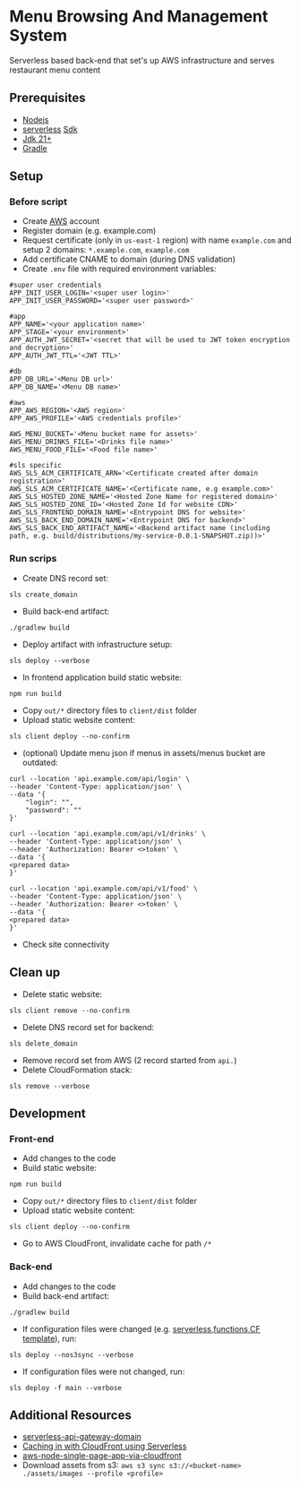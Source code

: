 # Menu Browsing And Management System

Serverless based back-end that set's up AWS infrastructure and serves restaurant menu content

## Prerequisites

- [Nodejs](https://nodejs.org/en/download)
- [serverless](https://www.serverless.com/) [Sdk](https://www.npmjs.com/package/serverless)
- [Jdk 21+](https://openjdk.org/projects/jdk/21/)
- [Gradle](https://gradle.org/)


## Setup

### Before script

- Create [AWS](https://aws.amazon.com) account
- Register domain (e.g. example.com)
- Request certificate (only in `us-east-1` region) with name `example.com` and setup 2 domains: `*.example.com`, `example.com`
- Add certificate CNAME to domain (during DNS validation)
- Create `.env` file with required environment variables:

```dotenv
#super user credentials
APP_INIT_USER_LOGIN='<super user login>'
APP_INIT_USER_PASSWORD='<super user password>'

#app
APP_NAME='<your application name>'
APP_STAGE='<your environment>'
APP_AUTH_JWT_SECRET='<secret that will be used to JWT token encryption and decryption>'
APP_AUTH_JWT_TTL='<JWT TTL>'

#db
APP_DB_URL='<Menu DB url>'
APP_DB_NAME='<Menu DB name>'

#aws
APP_AWS_REGION='<AWS region>'
APP_AWS_PROFILE='<AWS credentials profile>'

AWS_MENU_BUCKET='<Menu bucket name for assets>'
AWS_MENU_DRINKS_FILE='<Drinks file name>'
AWS_MENU_FOOD_FILE='<Food file name>'

#sls specific
AWS_SLS_ACM_CERTIFICATE_ARN='<Certificate created after domain registration>'
AWS_SLS_ACM_CERTIFICATE_NAME='<Certificate name, e.g example.com>'
AWS_SLS_HOSTED_ZONE_NAME='<Hosted Zone Name for registered domain>'
AWS_SLS_HOSTED_ZONE_ID='<Hosted Zone Id for website CDN>'
AWS_SLS_FRONTEND_DOMAIN_NAME='<Entrypoint DNS for website>'
AWS_SLS_BACK_END_DOMAIN_NAME='<Entrypoint DNS for backend>'
AWS_SLS_BACK_END_ARTIFACT_NAME='<Backend artifact name (including path, e.g. build/distributions/my-service-0.0.1-SNAPSHOT.zip))>'
```

### Run scrips

- Create DNS record set:
```shell
sls create_domain
```
- Build back-end artifact: 
```shell
./gradlew build
```
- Deploy artifact with infrastructure setup:
```shell
sls deploy --verbose
```
- In frontend application build static website: 
```shell
npm run build
```
- Copy `out/*` directory files to `client/dist` folder
- Upload static website content:
```shell
sls client deploy --no-confirm
```
- (optional) Update menu json if menus in assets/menus bucket are outdated:

```shell
curl --location 'api.example.com/api/login' \
--header 'Content-Type: application/json' \
--data '{
    "login": "",
    "password": ""
}'
```

```shell
curl --location 'api.example.com/api/v1/drinks' \
--header 'Content-Type: application/json' \
--header 'Authorization: Bearer <>token' \
--data '{
<prepared data>
}'
```

```shell
curl --location 'api.example.com/api/v1/food' \
--header 'Content-Type: application/json' \
--header 'Authorization: Bearer <>token' \
--data '{
<prepared data>
}'
```

- Check site connectivity

## Clean up

- Delete static website:
```shell
sls client remove --no-confirm
```
- Delete DNS record set for backend:
```shell
sls delete_domain
```
- Remove record set from AWS (2 record started from `api.`)
- Delete CloudFormation stack:
```shell
sls remove --verbose
```

## Development

### Front-end

- Add changes to the code
- Build static website:
```shell
npm run build
```
- Copy `out/*` directory files to `client/dist` folder
- Upload static website content: 
```shell
sls client deploy --no-confirm
```
- Go to AWS CloudFront, invalidate cache for path `/*`

### Back-end

- Add changes to the code
- Build back-end artifact:
```shell
./gradlew build
```
- If configuration files were changed (e.g. [serverless](./serverless.yml),[functions](serverless/functions.yml),[CF template](serverless/template.yml)), run:
```shell
sls deploy --nos3sync --verbose
```
- If configuration files were not changed, run:
```shell
sls deploy -f main --verbose
```

## Additional Resources

- [serverless-api-gateway-domain](https://www.serverless.com/blog/serverless-api-gateway-domain)
- [Caching in with CloudFront using Serverless](https://medium.com/yld-blog/caching-in-with-cloudfront-using-serverless-5a174651ab14)
- [aws-node-single-page-app-via-cloudfront](https://github.com/serverless/examples/blob/master/aws-node-single-page-app-via-cloudfront/serverless.yml)
- Download assets from s3: `aws s3 sync s3://<bucket-name> ./assets/images --profile <profile>`
